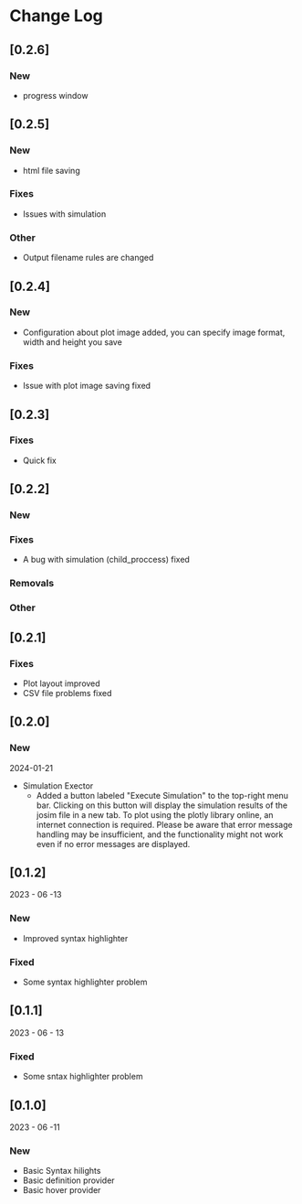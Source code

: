 # Change Log

## [0.2.6]

### New

- progress window

## [0.2.5]

### New

- html file saving

### Fixes

- Issues with simulation 

### Other

- Output filename rules are changed

## [0.2.4]

### New

- Configuration about plot image added, you can specify image format, width and height you save

### Fixes

- Issue with plot image saving fixed 

## [0.2.3]

### Fixes

- Quick fix

## [0.2.2]

### New

### Fixes

- A bug with simulation (child_proccess) fixed

### Removals

### Other

## [0.2.1]

### Fixes

- Plot layout improved
- CSV file problems fixed

## [0.2.0]

### New

2024-01-21

- Simulation Exector
  - Added a button labeled "Execute Simulation" to the top-right menu bar. Clicking on this button will display the simulation results of the josim file in a new tab. To plot using the plotly library online, an internet connection is required. Please be aware that error message handling may be insufficient, and the functionality might not work even if no error messages are displayed.

## [0.1.2]

2023 - 06 -13

### New

- Improved syntax highlighter

### Fixed

- Some syntax highlighter problem

## [0.1.1]

2023 - 06 - 13

### Fixed

- Some sntax highlighter problem

## [0.1.0]

2023 - 06 -11

### New

- Basic Syntax hilights
- Basic definition provider
- Basic hover provider
